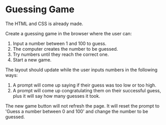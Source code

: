 # Guessing Game

The HTML and CSS is already made.

Create a guessing game in the browser where the user can:

1. Input a number between 1 and 100 to guess.
2. The computer creates the number to be guessed.
3. Try numbers until they reach the correct one.
4. Start a new game.

The layout should update while the user inputs numbers in the following ways:

1. A prompt will come up saying if their guess was too low or too high.
2. A prompt will come up congratulating them on their successful guess, plus it will say how many guesses it took.

The new game button will not refresh the page. It will reset the prompt to 'Guess a number between 0 and 100' and change the number to be guessed.

